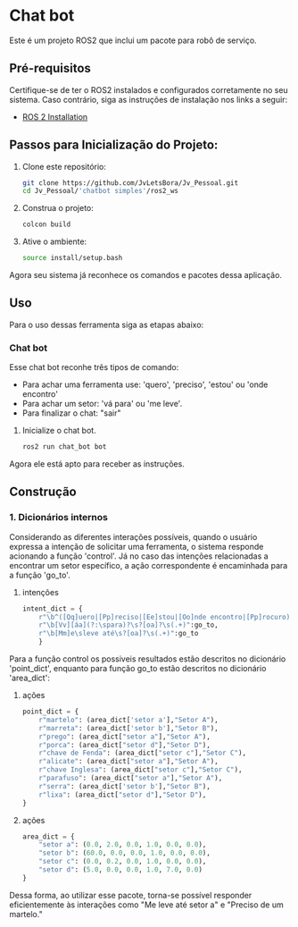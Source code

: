 # Chat bot 

Este é um projeto ROS2 que inclui um pacote para robô de serviço.

## Pré-requisitos

Certifique-se de ter o ROS2 instalados e configurados corretamente no seu sistema. Caso contrário, siga as instruções de instalação nos links a seguir:
- [ROS 2 Installation](https://rmnicola.github.io/m8-ec-encontros/sprint1/encontro1/setup-ros)

## Passos para Inicialização do Projeto:

1. Clone este repositório:

   ```bash
   git clone https://github.com/JvLetsBora/Jv_Pessoal.git
   cd Jv_Pessoal/'chatbot simples'/ros2_ws


2. Construa o projeto:

    ```bash
    colcon build


3. Ative o ambiente:

    ```bash
    source install/setup.bash

Agora seu sistema já reconhece os comandos e pacotes dessa aplicação.

## Uso
Para o uso dessas ferramenta siga as etapas abaixo:

### Chat bot 
Esse chat bot reconhe três tipos de comando:
-  Para achar uma ferramenta use: 'quero', 'preciso', 'estou' ou 'onde encontro'
-  Para achar um setor: 'vá para' ou 'me leve'.
-  Para finalizar o chat: "sair"

1. Inicialize o chat bot.
    ```bash
    ros2 run chat_bot bot

Agora ele está apto para receber as instruções.



## Construção

### 1.  Dicionários internos
Considerando as diferentes interações possíveis, quando o usuário expressa a intenção de solicitar uma ferramenta, o sistema responde acionando a função 'control'. Já no caso das intenções relacionadas a encontrar um setor específico, a ação correspondente é encaminhada para a função 'go_to'. 

1. intenções
    ```python
    intent_dict = {
        r"\b^([Qq]uero|[Pp]reciso|[Ee]stou|[Oo]nde encontro|[Pp]rocuro)\s+[a-zA-Z\s]+\s(.+)$":control,
        r"\b[Vv][áa](?:\spara)?\s?[oa]?\s(.+)":go_to,
        r"\b[Mm]e\sleve até\s?[oa]?\s(.+)":go_to
        }


Para a função control os possiveis resultados estão descritos no dicionário 'point_dict', enquanto para função go_to estão descritos no dicionário 'area_dict':
1. ações
    ```python
    point_dict = {
        r"martelo": (area_dict['setor a'],"Setor A"),
        r"marreta": (area_dict['setor b'],"Setor B"),
        r"prego": (area_dict["setor a"],"Setor A"),
        r"porca": (area_dict["setor d"],"Setor D"),
        r"chave de Fenda": (area_dict["setor c"],"Setor C"),
        r"alicate": (area_dict["setor a"],"Setor A"),
        r"chave Inglesa": (area_dict["setor c"],"Setor C"),
        r"parafuso": (area_dict["setor a"],"Setor A"),
        r"serra": (area_dict['setor b'],"Setor B"),
        r"lixa": (area_dict["setor d"],"Setor D"),
    }
2. ações
    ```python
    area_dict = {
        "setor a": (0.0, 2.0, 0.0, 1.0, 0.0, 0.0),
        "setor b": (60.0, 0.0, 0.0, 1.0, 0.0, 0.0),
        "setor c": (0.0, 0.2, 0.0, 1.0, 0.0, 0.0),
        "setor d": (5.0, 0.0, 0.0, 1.0, 7.0, 0.0)
    }
    
Dessa forma, ao utilizar esse pacote, torna-se possível responder eficientemente às interações como "Me leve até setor a" e "Preciso de um martelo."





